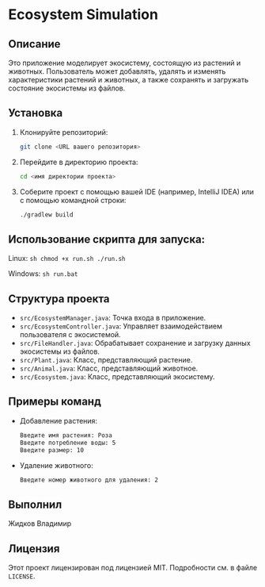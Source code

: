 # Ecosystem Simulation

## Описание
Это приложение моделирует экосистему, состоящую из растений и животных. Пользователь может добавлять, удалять и изменять характеристики растений и животных, а также сохранять и загружать состояние экосистемы из файлов.

## Установка
1. Клонируйте репозиторий:
    ```sh
    git clone <URL вашего репозитория>
    ```
2. Перейдите в директорию проекта:
    ```sh
    cd <имя директории проекта>
    ```
3. Соберите проект с помощью вашей IDE (например, IntelliJ IDEA) или с помощью командной строки:
    ```sh
    ./gradlew build
    ```

## Использование скрипта для запуска:
Linux: 
    ```sh
    chmod +x run.sh
    ./run.sh
    ```
    
Windows: 
    ```sh
    run.bat
    ```
    
## Структура проекта
- `src/EcosystemManager.java`: Точка входа в приложение.
- `src/EcosystemController.java`: Управляет взаимодействием пользователя с экосистемой.
- `src/FileHandler.java`: Обрабатывает сохранение и загрузку данных экосистемы из файлов.
- `src/Plant.java`: Класс, представляющий растение.
- `src/Animal.java`: Класс, представляющий животное.
- `src/Ecosystem.java`: Класс, представляющий экосистему.

## Примеры команд
- Добавление растения:
    ```sh
    Введите имя растения: Роза
    Введите потребление воды: 5
    Введите размер: 10
    ```
- Удаление животного:
    ```sh
    Введите номер животного для удаления: 2
    ```
## Выполнил
Жидков Владимир

## Лицензия
Этот проект лицензирован под лицензией MIT. Подробности см. в файле `LICENSE`.
